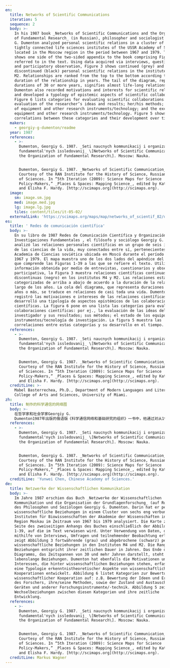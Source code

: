 ```yaml
---
en:
  title: Networks of Scientific Communications
  iteration: 5
  sequence: 2
  body: >-
    In his 1987 book _Networks of Scientific Communications and the Organization
    of Fundamental Research_ (in Russian), philosopher and sociologist Georgiy
    G. Dumenton analyzed personal scientific relations in a cluster of six
    tightly connected life sciences institutes of the USSR Academy of Sciences
    located in the Moscow region in the period between 1967 and 1979. The map
    shows one side of the two-sided appendix to the book comprising Figures 1-39
    referred to in the text. Using data acquired via interviews, questionnaires,
    and participatory observation, Figure 3 shows continued (grey) and
    discontinued (black) personal scientific relations in the institutes M4 and
    M2. Relationships are ranked from the top to the bottom according to the
    duration of the relationship in years. The tail of the diagram, representing
    durations of 30 or more years, signifies almost life-long relationships.
    Dumenton also recorded motivations and interests for scientific relations
    and developed a typology of epistemic aspects of scientific collaborations.
    Figure 6 lists categories for evaluating scientific collaborations: e.g.,
    evaluation of the researcher’s ideas and results; her/his methods; the state
    of equipment and other research instruments/technology; and the exchange of
    equipment and other research instruments/technology. Figure 5 shows
    correlations between these categories and their development over time.
  makers:
    - georgiy-g-dumenton/readme
  year: 1987
  references:
    - >-
      Dumenton, Georgiy G. 1987. _Seti naucnych kommunikacij i organizacija
      fundamental'nych issledovanij_ \[Networks of Scientific Communication and
      the Organization of Fundamental Research\]. Moscow: Nauka.


      Dumenton, Georgiy G. 1987. _Networks of Scientific Communication_.
      Courtesy of the RAN Institute for the History of Science, Russian Academy
      of Sciences. In “5th Iteration (2009): Science Maps for Science
      Policy-Makers,” _Places & Spaces: Mapping Science_, edited by Katy Börner
      and Elisha F. Hardy. [http://scimaps.org](http://scimaps.org).
  image:
    sm: image.sm.jpg
    med: image.med.jpg
    lg: image.lg.jpg
    tiles: content/tiles/it-05-02/
  externalLink: 'https://scimaps.org/maps/map/networks_of_scientif_82/detail'
es:
  title: ' Redes de comunicación científica'
  body: >-
    En su libro de 1987 Redes de Comunicación Científica y Organización de
    Investigaciones Fundamentales , el filósofo y sociólogo Georgiy G. Dumenton
    analizó las relaciones personales científicas en un grupo de seis institutos
    de las ciencias de la vida, muy conectados entre sí, pertenecientes a la
    Academia de Ciencias soviética ubicada en Moscú durante el período entre
    1967 y 1979. El mapa muestra uno de los dos lados del apéndice del libro,
    que comprende las Figuras 1-39 a las que se refiere el texto. Utilizando
    información obtenida por medio de entrevistas, cuestionarios y observación
    participativa, la Figura 3 muestra relaciones científicas continuas (gris) y
    discontinuas (negro) en los institutos M4 y M2. Las relaciones están
    categorizadas de arriba a abajo de acuerdo a la duración de la relación a lo
    largo de los años. La cola del diagrama, que representa duraciones de 30
    años o más, se traduce en relaciones de casi toda una vida. Dumenton también
    registró las motivaciones e intereses de las relaciones científicas y
    desarrolló una tipología de aspectos epistémicos de las colaboraciones
    científicas. La figura 6 pone en una lista las categorías para evaluar las
    colaboraciones científicas: por ej., la evaluación de las ideas del
    investigador y sus resultados; sus métodos; el estado de los equipos y otros
    instrumentos/tecnología de investigación. La figura 5 muestra las
    correlaciones entre estas categorías y su desarrollo en el tiempo.
  references:
    - >-
      Dumenton, Georgiy G. 1987. _Seti naucnych kommunikacij i organizacija
      fundamental'nych issledovanij_ \[Networks of Scientific Communication and
      the Organization of Fundamental Research\]. Moscow: Nauka.


      Dumenton, Georgiy G. 1987. _Networks of Scientific Communication_.
      Courtesy of the RAN Institute for the History of Science, Russian Academy
      of Sciences. In “5th Iteration (2009): Science Maps for Science
      Policy-Makers,” _Places & Spaces: Mapping Science_, edited by Katy Börner
      and Elisha F. Hardy. [http://scimaps.org](http://scimaps.org).
  creditLine: >-
    Mabel Basterrechea, Ph.D., Department of Modern Languages and Literatures,
    College of Arts and Sciences, University of Miami.
zh:
  title: 制作的科学通信的网络图
  body: >-
    在哲学家和社会学家Georgiy G.
    Dumenton1987年出版的俄语版《科学通信网络和基础研究的组织》一书中，他通过对从1967年到1979年期间位于莫斯科地区的前苏联科学院生命科学学院的六个联系紧密的群体进行了个人科学关联分析。该地图展示了书中一侧的双面附录，由书中提到的图1-39组成。图3通过访谈、调查问卷以及参与式观察法获得的数据展示了M4和M2研究所的持续个人科学关系（灰色）和断裂个人科学关系（黑色）。按照近年内关系的持续时间将关系从上到下进行排名。图标尾部代表了30年或更多的持续时间，这表示差不多是终身的关系。Dumenton也记录了科学关系的动机与兴趣，并开发了一个科学合作认知方面的文本类型。图6例举了评估科学合作的类型：如，评估研究人员观点和结论；他或她的方法；设备和其他研究仪器或技术的现状；以及设备和其他研究仪器或技术的交换。图5展示了随时间流逝，这些类型和他们的发展的相关关系。
  references:
    - >-
      Dumenton, Georgiy G. 1987. _Seti naucnych kommunikacij i organizacija
      fundamental'nych issledovanij_ \[Networks of Scientific Communication and
      the Organization of Fundamental Research\]. Moscow: Nauka.


      Dumenton, Georgiy G. 1987. _Networks of Scientific Communication_.
      Courtesy of the RAN Institute for the History of Science, Russian Academy
      of Sciences. In “5th Iteration (2009): Science Maps for Science
      Policy-Makers,” _Places & Spaces: Mapping Science_, edited by Katy Börner
      and Elisha F. Hardy. [http://scimaps.org](http://scimaps.org).
  creditLine: 'Yunwei Chen, Chinese Academy of Sciences.'
de:
  title: Netzwerke der Wissenschaftlichen Kommunikation
  body: >-
    Im Jahre 1987 erschien das Buch _Netzwerke der Wissenschaftlichen
    Kommunikation und die Organisation der Grundlagenforschung_ (auf Russisch)
    des Philosophen und Soziologen Georgiy G. Dumenton. Darin hat er persönliche
    wissenschaftliche Beziehungen in einem Cluster von sechs eng verbundenen
    Instituten für Biowissenschaften der Akademie der Wissenschaften in der
    Region Moskau im Zeitraum von 1967 bis 1979 analysiert. Die Karte zeigt eine
    Seite des zweiseitigen Anhangs des Buches einschließlich der Abbildungen
    1-39, auf die im Text verwiesen wird. Unter Verwendung von Daten, die er
    mithilfe von Interviews, Umfragen und teilnehmender Beobachtung erlangt hat,
    zeigt Abbildung 3 fortwährende (grau) und abgebrochene (schwarz) persönliche
    wissenschaftliche Beziehungen in den Instituten M4 und M2. Die Rangfolge der
    Beziehungen entspricht ihrer zeitlichen Dauer in Jahren. Das Ende des
    Diagramms, das Zeitspannen von 30 und mehr Jahren darstellt, steht für fast
    lebenslange Beziehungen. Dumenton hat ebenfalls die Motivationen und
    Interessen, die hinter wissenschaftlichen Beziehungen stehen, erfasst und
    eine Typologie erkenntnistheoretischer Aspekte von wissenschaftlichen
    Kooperationen entwickelt. Abbildung 6 listet Kategorien zur Bewertung
    wissenschaftlicher Kooperation auf: z.B. Bewertung der Ideen und Ergebnisse
    des Forschers, ihre/seine Methoden, sowie der Zustand und Austausch von
    Geräten und anderer Forschungsinstrumente/-technik. Abbildung 5 zeigt die
    Wechselbeziehungen zwischen diesen Kategorien und ihre zeitliche
    Entwicklung.
  references:
    - >-
      Dumenton, Georgiy G. 1987. _Seti naucnych kommunikacij i organizacija
      fundamental'nych issledovanij_ \[Networks of Scientific Communication and
      the Organization of Fundamental Research\]. Moscow: Nauka.


      Dumenton, Georgiy G. 1987. _Networks of Scientific Communication_.
      Courtesy of the RAN Institute for the History of Science, Russian Academy
      of Sciences. In “5th Iteration (2009): Science Maps for Science
      Policy-Makers,” _Places & Spaces: Mapping Science_, edited by Katy Börner
      and Elisha F. Hardy. [http://scimaps.org](http://scimaps.org).
  creditLine: Markus Wagner
---
```

